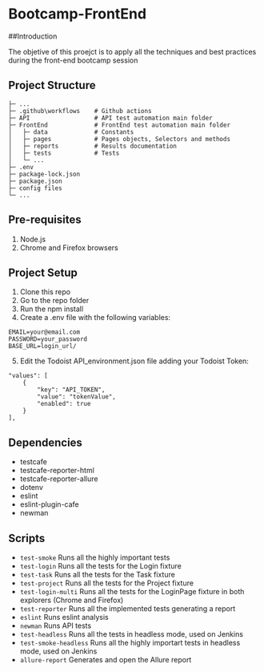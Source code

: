 # Bootcamp-FrontEnd

##Introduction 

The objetive of this proejct is to apply all the techniques and best practices during the front-end bootcamp session

## Project Structure
```
├─ ...
├─ .github\workflows	# Github actions
├─ API         			# API test automation main folder
├─ FrontEnd         	# FrontEnd test automation main folder
│   ├─ data         	# Constants
│   ├─ pages        	# Pages objects, Selectors and methods
│   ├─ reports      	# Results documentation
│   ├─ tests        	# Tests
│   └─ ...
├─ .env
├─ package-lock.json
├─ package.json
├─ config files
└─ ...
```
## Pre-requisites
1. Node.js
2. Chrome and Firefox browsers

## Project Setup
1. Clone this repo
2. Go to the repo folder
3. Run the npm install
4. Create a .env file with the following variables:
```
EMAIL=your@email.com
PASSWORD=your_password
BASE_URL=login_url/
```
5. Edit the Todoist API_environment.json file adding your Todoist Token:
```
"values": [
	{
		"key": "API_TOKEN",
		"value": "tokenValue",
		"enabled": true
	}
],
```

## Dependencies
* testcafe
* testcafe-reporter-html
* testcafe-reporter-allure
* dotenv
* eslint
* eslint-plugin-cafe
* newman

## Scripts

* `test-smoke` Runs all the highly important tests
* `test-login` Runs all the tests for the Login fixture
* `test-task` Runs all the tests for the Task fixture
* `test-project` Runs all the tests for the Project fixture
* `test-login-multi` Runs all the tests for the LoginPage fixture in both explorers (Chrome and Firefox)
* `test-reporter` Runs all the implemented tests generating a report
* `eslint` Runs eslint analysis
* `newman` Runs API tests
* `test-headless` Runs all the tests in headless mode, used on Jenkins
* `test-smoke-headless` Runs all the highly importart tests in headless mode, used on Jenkins
* `allure-report` Generates and open the Allure report

 
